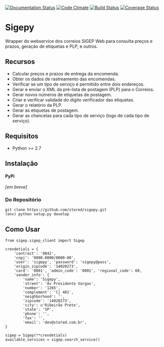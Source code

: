 [![Documentation Status](https://readthedocs.org/projects/sigepy/badge/?version=latest)](http://sigepy.readthedocs.io/en/latest/?badge=latest)
[![Code Climate](https://codeclimate.com/github/stored/sigepy.png)](https://codeclimate.com/github/stored/sigepy)
[![Build Status](https://travis-ci.org/stored/sigepy.png)](https://travis-ci.org/stored/sigepy)
[![Coverage Status](https://coveralls.io/repos/github/stored/sigepy/badge.svg?branch=master)](https://coveralls.io/github/stored/sigepy?branch=master)

# Sigepy

Wrapper do webservice dos correios SIGEP Web para consulta preços e prazos, geração de etiquetas e PLP, e outros.

## Recursos

* Calcular preços e prazos de entrega da encomenda.   
* Obter os dados de rastreamento das encomendas.   
* Verificar se um tipo de serviço é permitido entre dois endereços.   
* Gerar e enviar o XML da pré-lista de postagem (PLP) para o Correios.   
* Gerar novos números de etiquetas de postagem.
* Criar e verificar validade do dígito verificador das etiquetas.   
* Gerar o relatório da PLP.   
* Gerar as etiquetas de postagem.
* Gerar as chancelas para cada tipo de serviço (logo de cada tipo de serviço). 


## Requisitos

* Python >= 2.7

## Instalação

#### PyPi

_[em breve]_


### Do Repositório

    git clone https://github.com/stored/sigepy.git
    (env) python setup.py develop

## Como Usar

    from sigep.sigep_client import Sigep
    
    crendetials = {
        'contract': '0042',
        'cnpj': '0000.0000/0000-00',
        'user': 'sigepy', 'password': 'sigepy@pass',
        'origin_zipcode': '14020273',
        'card': '0001', 'admin_code': '0001', 'regional_code': 60,
        'sender_info': {
            'name': 'Sigepy',
            'street': 'Av Presidente Vargas',
            'number': '1265',
            'complement': 'Cj 401',
            'neighborhood': '',
            'zipcode': '14020273',
            'city': u'Ribeirão Preto',
            'state': 'SP',
            'phone': '',
            'fax': '',
            'email': 'dev@stored.com.br',
    }
    
    sigep = Sigep(**crendetials)
    available_services = sigep.search_service()
    